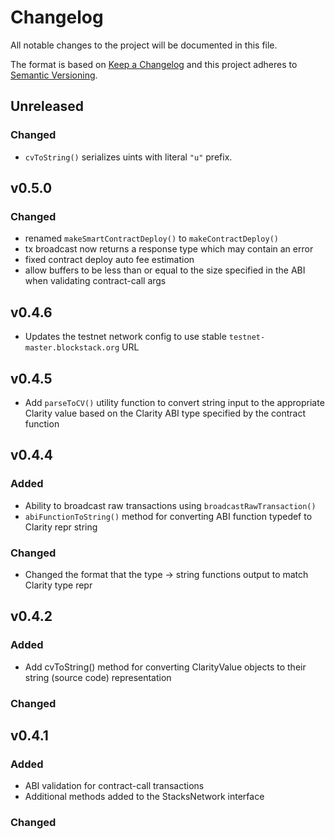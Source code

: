 # Changelog
All notable changes to the project will be documented in this file.

The format is based on [Keep a Changelog](https://keepachangelog.com/en/1.0.0/)
and this project adheres to [Semantic Versioning](https://semver.org/spec/v2.0.0.html).

## Unreleased
### Changed
- `cvToString()` serializes uints with literal `"u"` prefix.

## v0.5.0
### Changed
- renamed `makeSmartContractDeploy()` to `makeContractDeploy()`
- tx broadcast now returns a response type which may contain an error
- fixed contract deploy auto fee estimation
- allow buffers to be less than or equal to the size specified in the ABI when validating contract-call args

## v0.4.6
- Updates the testnet network config to use stable `testnet-master.blockstack.org` URL

## v0.4.5 
- Add `parseToCV()` utility function to convert string input to the appropriate Clarity value based on the Clarity ABI type specified by the contract function

## v0.4.4

### Added
- Ability to broadcast raw transactions using `broadcastRawTransaction()`
- `abiFunctionToString()` method for converting ABI function typedef to Clarity repr string

### Changed
- Changed the format that the type -> string functions output to match Clarity type repr

## v0.4.2 

### Added
- Add cvToString() method for converting ClarityValue objects to their string (source code) representation

### Changed

## v0.4.1 

### Added
- ABI validation for contract-call transactions
- Additional methods added to the StacksNetwork interface

### Changed

